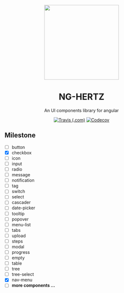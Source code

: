<p align="center">
  <a href="https://www.rorry.cn/ng-hertz">
    <img width="244" src="https://rorry.cn/osp/svg/hertz-logo.svg">
  </a>
</p>
<h1 align="center">NG-HERTZ</h1>
<div align="center">
  An UI components library for angular
</div>

<div align="center">

[![Travis (.com)](https://img.shields.io/travis/com/rorry121/ng-hertz)](https://travis-ci.com/rorry121/ng-hertz)
[![Codecov](https://img.shields.io/codecov/c/github/rorry121/ng-hertz)](https://codecov.io/gh/rorry121/ng-hertz/)

</div>

## Milestone


- [ ] button
- [x] checkbox
- [ ] icon
- [ ] input
- [ ] radio
- [ ] message
- [ ] notification
- [ ] tag
- [ ] switch
- [ ] select
- [ ] cascader
- [ ] date-picker
- [ ] tooltip
- [ ] popover
- [ ] menu-list
- [ ] tabs
- [ ] upload
- [ ] steps
- [ ] modal
- [ ] progress
- [ ] empty
- [ ] table
- [ ] tree
- [ ] tree-select
- [x] nav-menu
- [ ] **more components ...**
